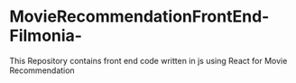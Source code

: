 # MovieRecommendationFrontEnd-Filmonia-
This Repository contains front end code written in js using React for Movie Recommendation
